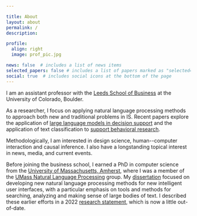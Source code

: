 ```yaml
---

title: About
layout: about
permalink: /
description: 

profile:
  align: right
  image: prof_pic.jpg

news: false  # includes a list of news items
selected_papers: false # includes a list of papers marked as "selected={true}"
social: true  # includes social icons at the bottom of the page
---
```


I am an assistant professor with the <a href="https://www.colorado.edu/business/">Leeds School of Business</a> at the University of Colorado, Boulder.

As a researcher, I focus on applying natural language processing methods to approach both new and traditional problems in IS.
Recent papers explore the application of <a href="https://www.sciencedirect.com/science/article/abs/pii/S0268401224000598">large language models in decision support</a> and the application of text classification to <a href="https://misq.umn.edu/ai-augmented-content-validation-in-behavioral-research-development-and-evaluation-of-the-rater-system.html">support behavioral research</a>. 

Methodologically, I am interested in design science, human--computer interaction and causal inference. I also have a longstanding topical interest in news, media, and current events.

Before joining the business school, I earned a PhD in computer science from the <a href="https://www.cics.umass.edu/">University of Massachusetts, Amherst</a>, where I was a member of the <a href="https://nlp.cs.umass.edu/">UMass Natural Language Processing</a> group. My <a href="https://scholarworks.umass.edu/entities/publication/170f104a-3079-4269-a08f-f31035ff5f11">dissertation</a> focused on developing new natural language processing methods for new intelligent user interfaces, with a particular emphasis on tools and methods for searching, analyzing and making sense of large bodies of text. I described these earlier efforts in a 2022 <a href="/assets/pdf/ResearchStatement.pdf">research statement</a>, which is now a little out-of-date.
